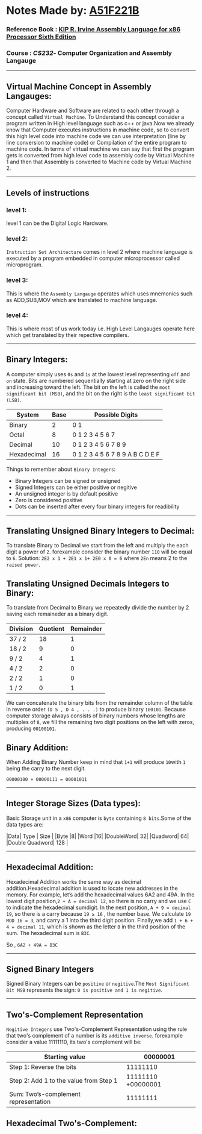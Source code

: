 # Notes Made by: [A51F221B](https://github.com/A51F221B)
### Reference Book : [KIP R. Irvine Assembly Language for x86 Processor Sixth Edition](http://index-of.es/Programming/Assembly/Assembly%20Language%20for%20x86%20Processors%206th%20Ed.pdf)
### Course : *CS232*- Computer Organization and Assembly Langauge


---


## Virtual Machine Concept in Assembly Langauges:
Computer Hardware and Software are related to each other through a concept called `Virtual Machine`.
To Understand this concept consider a program written in High level language such as c++ or java.Now we already know that Computer executes instructions in machine code, so  to convert this high level code into machine code we can use interpretation (line by line conversion to machine code) or Compilation of the entire program to machine code.
In terms of virtual machine we can say that first the program gets is converted from high level code to assembly code by Virtual Machine 1 and then that Assembly is converted to Machine code by Virtual Machine 2.

---

## Levels of instructions
### level 1:
level 1 can be the Digital Logic Hardware.
### level 2:
`Instruction Set Architecture` comes in level 2 where machine language is executed by a program embedded in computer microprocessor called microprogram.
### level 3:
This is where the `Assembly Langauge` operates which uses mnemonics such as ADD,SUB,MOV which are translated to machine language.
### level 4:
This is where most of us work today i.e. High Level Langauges operate here which get translated by their repective compilers.

--- 

## Binary Integers:
A computer simply uses `0s` and `1s` at the lowest level representing `off` and `on` state. Bits are numbered sequentially starting at zero on the right side and increasing toward the left. The bit on the left is called the `most significant bit (MSB)`, and the bit on the right is the `least significant bit (LSB)`.

| System |Base| Possible Digits |
| ------ |---|-----|
| Binary | 2 | 0 1 |
| Octal  | 8 | 0 1 2 3 4 5 6 7 |
| Decimal| 10| 0 1 2 3 4 5 6 7 8 9 |
| Hexadecimal | 16 | 0 1 2 3 4 5 6 7 8 9 A B C D E F |

Things to remember about `Binary Integers`:

<ul>
	<li>Binary Integers can be signed or unsigned</li>
	<li>Signed Integers can be either positive or negitive</li>
	<li>An unsigned integer is by default positive</li>
	<li>Zero is considered positive</li>
	<li>Dots can be inserted after every four binary integers for readibility</li>
</ul>

--- 

## Translating Unsigned Binary Integers to Decimal:
To translate Binary to Decimal we start from the left and multiply the each digit a power of `2`.
forexample consider the binary number `110` will be equal to `6`.
Solution: 
`2E2 x 1 + 2E1 x 1+ 2E0 x 0 = 6`
where `2En` means 2 to the `raised power`.

## Translating Unsigned Decimals Integers to Binary:
To translate from Decimal to Binary we repeatedly divide the number by 2 saving each remaineder as a binary digit.

| Division | Quotient | Remainder |
|----------|----------|-----------|
|37 / 2 | 18 | 1 |
| 18 / 2 | 9 | 0 |
|9 / 2 | 4 | 1|
|4 / 2 | 2 | 0 |
|2 / 2 | 1 | 0 |
|1 / 2| 0 | 1|

We can concatenate the binary bits from the remainder column of the table in reverse order `(D 5 , D 4 , . . .)` to produce binary `100101`. Because computer storage always consists of binary
numbers whose lengths are multiples of `8`, we fill the remaining two digit positions on the left
with zeros, producing `00100101`.

## Binary Addition:
When Adding Binary Number keep in mind that `1+1` will produce `10`with `1` being the carry to the next digit.

`00000100 + 00000111 = 00001011`

--- 

## Integer Storage Sizes (Data types):
Basic Storage unit in a `x86` computer is `byte` containing `8 bits`.Some of the data types are:

|Data| Type | Size |
|Byte |8|
|Word |16|
|DoubleWord| 32|
|Quadword| 64|
|Double Quadword| 128 |

----

## Hexadecimal Addition:
Hexadecimal Addition works the same way as decimal addition.Hexadecimal addition is used to locate new addresses in the memory.
For example, let’s add the hexadecimal values 6A2 and 49A. In the lowest digit position,`2 + A = decimal 12`, so there is no carry and we use `C` to indicate the hexadecimal sumdigit. In the next position, `A + 9 = decimal 19`, so there is a carry because `19 ≥ 16` , the number base. We calculate `19 MOD 16 = 3`, and carry a 1 into the third digit position. Finally,we add `1 + 6 + 4 = decimal 11`, which is shown as the letter `B` in the third position of the
sum. The hexadecimal sum is `B3C`.

So , `6A2 + 49A = B3C`

----

## Signed Binary Integers
Signed Binary Integers can be `positive` or `negitive`.The `Most Significant Bit MSB` represents the sign: `0 is positive and 1 is negitive`.
 
-----

## Two's-Complement Representation
`Negitive Integers` use Two's-Complement Representation using the rule that two's complement of a number is its `additive inverse`.
forexample consider a value 11111110, its two's complement will be:

|Starting value| 00000001|
|--------------|---------|
|Step 1: Reverse the bits |11111110|
|Step 2: Add 1 to the value from Step 1|11111110 +00000001|
|Sum: Two’s-complement representation|11111111|

## Hexadecimal Two's-Complement:



